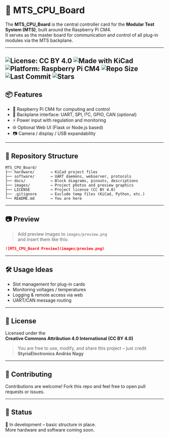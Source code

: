 # 🧠 MTS_CPU_Board

The **MTS_CPU_Board** is the central controller card for the **Modular Test System (MTS)**, built around the Raspberry Pi CM4.  
It serves as the master board for communication and control of all plug-in modules via the MTS backplane.

---
![License: CC BY 4.0](https://img.shields.io/badge/license-CC--BY--4.0-lightgrey.svg)
![Made with KiCad](https://img.shields.io/badge/Made%20with-KiCad-005cad?logo=kicad)
![Platform: Raspberry Pi CM4](https://img.shields.io/badge/platform-Raspberry%20Pi%20CM4-red?logo=raspberry-pi)
![Repo Size](https://img.shields.io/github/repo-size/StyriaElectronics/MTS_CPU_Board)
![Last Commit](https://img.shields.io/github/last-commit/StyriaElectronics/MTS_CPU_Board)
![Stars](https://img.shields.io/github/stars/StyriaElectronics/MTS_CPU_Board?style=social)
---

## 📦 Features

- 🧠 Raspberry Pi CM4 for computing and control
- 🔌 Backplane interface: UART, SPI, I²C, GPIO, CAN (optional)
- ⚡ Power input with regulation and monitoring
- 🌐 Optional Web UI (Flask or Node.js based)
- 📷 Camera / display / USB expandability

---

## 📁 Repository Structure

```
MTS_CPU_Board/
├── hardware/       → KiCad project files
├── software/       → UART daemons, webserver, protocols
├── docs/           → Block diagrams, pinouts, descriptions
├── images/         → Project photos and preview graphics
├── LICENSE         → Project license (CC BY 4.0)
├── .gitignore      → Exclude temp files (KiCad, Python, etc.)
└── README.md       → You are here
```

---

## 📷 Preview

> Add preview images to `images/preview.png`  
> and insert them like this:

```markdown
![MTS_CPU_Board Preview](images/preview.png)
```

---

## 🛠 Usage Ideas

- Slot management for plug-in cards
- Monitoring voltages / temperatures
- Logging & remote access via web
- UART/CAN message routing

---

## 📃 License

Licensed under the  
**Creative Commons Attribution 4.0 International (CC BY 4.0)**

> You are free to use, modify, and share this project – just credit **StyriaElectronics András Nagy**

---

## 🤝 Contributing

Contributions are welcome! Fork this repo and feel free to open pull requests or issues.

---

## 🚀 Status

🔧 In development – basic structure in place.  
More hardware and software coming soon.
